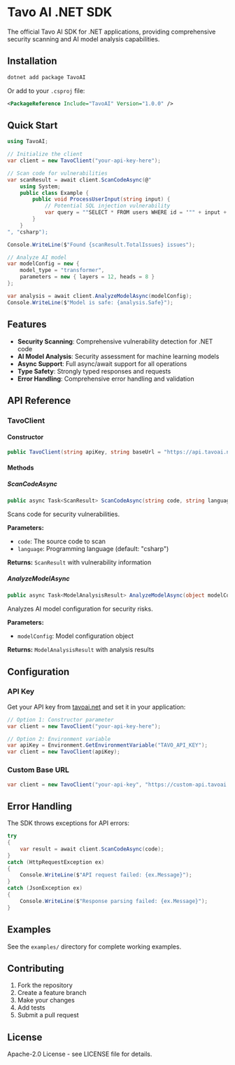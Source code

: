# Tavo AI .NET SDK

The official Tavo AI SDK for .NET applications, providing comprehensive security scanning and AI model analysis capabilities.

## Installation

```bash
dotnet add package TavoAI
```

Or add to your `.csproj` file:

```xml
<PackageReference Include="TavoAI" Version="1.0.0" />
```

## Quick Start

```csharp
using TavoAI;

// Initialize the client
var client = new TavoClient("your-api-key-here");

// Scan code for vulnerabilities
var scanResult = await client.ScanCodeAsync(@"
    using System;
    public class Example {
        public void ProcessUserInput(string input) {
            // Potential SQL injection vulnerability
            var query = ""SELECT * FROM users WHERE id = '"" + input + ""'"";
        }
    }
", "csharp");

Console.WriteLine($"Found {scanResult.TotalIssues} issues");

// Analyze AI model
var modelConfig = new {
    model_type = "transformer",
    parameters = new { layers = 12, heads = 8 }
};

var analysis = await client.AnalyzeModelAsync(modelConfig);
Console.WriteLine($"Model is safe: {analysis.Safe}");
```

## Features

- **Security Scanning**: Comprehensive vulnerability detection for .NET code
- **AI Model Analysis**: Security assessment for machine learning models
- **Async Support**: Full async/await support for all operations
- **Type Safety**: Strongly typed responses and requests
- **Error Handling**: Comprehensive error handling and validation

## API Reference

### TavoClient

#### Constructor

```csharp
public TavoClient(string apiKey, string baseUrl = "https://api.tavoai.net")
```

#### Methods

##### ScanCodeAsync

```csharp
public async Task<ScanResult> ScanCodeAsync(string code, string language = "csharp")
```

Scans code for security vulnerabilities.

**Parameters:**

- `code`: The source code to scan
- `language`: Programming language (default: "csharp")

**Returns:** `ScanResult` with vulnerability information

##### AnalyzeModelAsync

```csharp
public async Task<ModelAnalysisResult> AnalyzeModelAsync(object modelConfig)
```

Analyzes AI model configuration for security risks.

**Parameters:**

- `modelConfig`: Model configuration object

**Returns:** `ModelAnalysisResult` with analysis results

## Configuration

### API Key

Get your API key from [tavoai.net](https://tavoai.net) and set it in your application:

```csharp
// Option 1: Constructor parameter
var client = new TavoClient("your-api-key-here");

// Option 2: Environment variable
var apiKey = Environment.GetEnvironmentVariable("TAVO_API_KEY");
var client = new TavoClient(apiKey);
```

### Custom Base URL

```csharp
var client = new TavoClient("your-api-key", "https://custom-api.tavoai.net");
```

## Error Handling

The SDK throws exceptions for API errors:

```csharp
try
{
    var result = await client.ScanCodeAsync(code);
}
catch (HttpRequestException ex)
{
    Console.WriteLine($"API request failed: {ex.Message}");
}
catch (JsonException ex)
{
    Console.WriteLine($"Response parsing failed: {ex.Message}");
}
```

## Examples

See the `examples/` directory for complete working examples.

## Contributing

1. Fork the repository
2. Create a feature branch
3. Make your changes
4. Add tests
5. Submit a pull request

## License

Apache-2.0 License - see LICENSE file for details.
